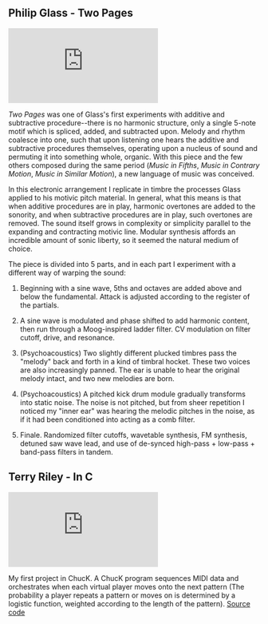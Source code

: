 ## Philip Glass - Two Pages

<div class="video-wrapper">
  <iframe src="https://www.youtube.com/embed/H35gPwX_o54" frameborder="0" allow="accelerometer; autoplay; encrypted-media; gyroscope; picture-in-picture" allowfullscreen></iframe>
</div>

_Two Pages_ was one of Glass's first experiments with additive and subtractive procedure--there is no harmonic  structure, only a single 5-note motif which is spliced, added, and subtracted upon. Melody and rhythm coalesce into one, such that upon listening one hears the additive and subtractive procedures themselves, operating upon a nucleus of sound and permuting it into something whole, organic. With this piece and the few others composed during the same period (_Music in Fifths_, _Music in Contrary Motion_, _Music in Similar Motion_), a new language of music was conceived.

In this electronic arrangement I replicate in timbre the processes Glass applied to his motivic pitch material. In general, what this means is that when additive procedures are in play, harmonic overtones are added to the sonority, and when subtractive procedures are in play, such overtones are removed. The sound itself grows in complexity or simplicity parallel to the expanding and contracting motivic line. Modular synthesis affords an incredible amount of sonic liberty, so it seemed the natural medium of choice.

The piece is divided into 5 parts, and in each part I experiment with a different way of warping the sound:

1. Beginning with a sine wave, 5ths and octaves are added above and below the fundamental. Attack is adjusted according to the register of the partials.

2. A sine wave is modulated and phase shifted to add harmonic content, then run through a Moog-inspired ladder filter. CV modulation on filter cutoff, drive, and resonance.

3. (Psychoacoustics) Two slightly different plucked timbres pass the "melody" back and forth in a kind of timbral hocket. These two voices are also increasingly panned. The ear is unable to hear the original melody intact, and two new melodies are born.

4. (Psychoacoustics) A pitched kick drum module gradually transforms into static noise. The noise is not pitched, but from sheer repetition I noticed my "inner ear" was hearing the melodic pitches in the noise, as if it had been conditioned into acting as a comb filter.

5. Finale. Randomized filter cutoffs, wavetable synthesis, FM synthesis, detuned saw wave lead, and use of de-synced high-pass + low-pass + band-pass filters in tandem.

## Terry Riley - In C

<div class="video-wrapper">
  <iframe src="https://www.youtube.com/embed/6zIP0tvg9L0" frameborder="0" allow="accelerometer; autoplay; encrypted-media; gyroscope; picture-in-picture" allowfullscreen></iframe>
</div>

My first project in ChucK. A ChucK program sequences MIDI data and orchestrates when each virtual player moves onto the next pattern (The probability a player repeats a pattern or moves on is determined by a logistic function, weighted according to the length of the pattern). [Source code](https://github.com/AndrewAday/ChucK-Projects)
